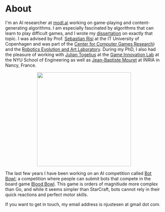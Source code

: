 # About

I'm an AI researcher at [modl.ai](http://modl.ai) working on game-playing and content-generating algorithms. I am especially fascinated by algorithms that can learn to play difficult games, and I wrote my [dissertation](publications/justesen-dissertation.pdf) on exactly that topic. I was advised by Prof. [Sebastian Risi](http://sebastianrisi.com) at the IT University of Copenhagen and was part of the [Center for Computer Games Research](https://game.itu.dk/)) and the [Robotics Evolution and Art Laboratory](https://real.itu.dk/). During my PhD, I also had the pleasure of working with [Julian Togelius](http://julian.togelius.com) at the [Game Innovation Lab](http://game.engineering.nyu.edu/) at the NYU School of Engineering as well as [Jean-Baptiste Mouret](https://members.loria.fr/JBMouret/) at INRIA in Nancy, France. 

<img src="https://njustesen.github.io/njustesen/assets/img/njustesen.png" style="margin: 0 auto; width: 300px; display: block">

The last few years I have been working on an AI competition called [Bot Bowl](http://bot-bowl.com); a competition where people can submit bots that compete in the board game [Blood Bowl](https://en.wikipedia.org/wiki/Blood_Bowl). This game is orders of magnitiude more complex than Go, and while it seems simpler than StarCraft, bots cannot rely in their quick reactions and perfect motor skills. 

If you want to get in touch, my email address is njustesen at gmail dot com. 